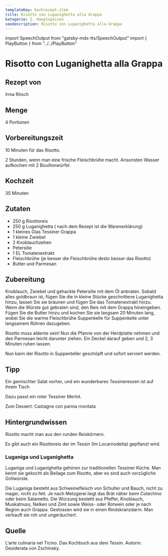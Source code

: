 ```yaml
---
templateKey: kochrezept-item
title: Risotto con Luganighetta alla Grappa
kategorie: 2. Hauptspeisen
seodescription: Risotto con Luganighetta alla Grappa
---
```

import SpeechOutput from "gatsby-mdx-tts/SpeechOutput"
import { PlayButton } from "../../PlayButton"

<SpeechOutput id="kochrezept-irma-roesch-risotto-con-luganighetta-alla-grappa" customPlayButton={PlayButton}>

# Risotto con Luganighetta alla Grappa

## Rezept von

Irma Rösch

## Menge

4 Portionen

## Vorbereitungszeit

10 Minuten für das Risotto. 

2 Stunden, wenn man eine frische Fleischbrühe macht. Ansonsten Wasser aufkochen mit 2 Bouillonwürfel.

## Kochzeit

35 Minuten


## Zutaten

* 250 g Risottoreis 
* 250 g Luganighetta ( nach dem Rezept ist die Warenerklärung) 
* 1 kleines Glas Tessiner Grappa 
* 1 kleine Zwiebel 
* 2 Knoblauchzehen 
* Petersilie 
* 1 EL Tomatenextrakt 
* Fleischbrühe (je besser die Fleischbrühe desto besser das Risotto) 
* Butter und Parmesan 

## Zubereitung

Knoblauch, Zwiebel und gehackte Petersilie mit dem Öl anbraten. Sobald alles goldbraun ist, fügen Sie die in kleine Stücke geschnittene Luganighetta hinzu, lassen Sie sie bräunen und fügen Sie das Tomatenextrakt hinzu. Wenn die Würste gut gebraten sind, den Reis mit dem Grappa hineingeben. Fügen Sie die Butter hinzu und kochen Sie sie langsam 20 Minuten lang, wobei Sie die warme Fleischbrühe Suppenkelle für Suppenkelle unter langsamem Rühren dazugeben. 

Risotto muss aldente sein! Nun die Pfanne von der Herdplatte nehmen und den Parmesan leicht darunter ziehen. Ein Deckel darauf geben und 2, 3 Minuten ruhen lassen. 

Nun kann der Risotto in Suppenteller geschöpft und sofort serviert werden. 


## Tipp

Ein gemischter Salat vorher, und ein wunderbares Tessineressen ist auf ihrem Tisch 

Dazu passt ein roter Tessiner Merlot.

Zum Dessert: Castagne con panna rnontata

## Hintergrundwissen

Risotto macht man aus den runden Reiskörnern. 

Es gibt auch ein Risottoreis der im Tessin (Im Locarnodelta) gepflanzt wird. 

### Luganiga und Luganighetta 

Luganiga und Luganighetta gehören zur traditionellen Tessiner Küche. Man kennt sie gekocht als Beilage zum Risotto, aber es sind auch vorzügliche Grillwürste. 

Die Luganiga besteht aus Schweinefleisch von Schulter und Bauch, nicht zu mager, nicht zu fett. Je nach Metzgerei liegt das Brät näher beim Cotechino oder beim Salametto. Die Würzung besteht aus Pfeffer, Knoblauch, Muskatnuss, Nelken und Zimt sowie Weiss- oder Rotwein oder je nach Region auch Grappa. Gestossen wird sie in einen Rindskranzdarm. Man verkauft sie roh und ungeräuchert. 

## Quelle

L‘arte culinaria nel Ticino. Das Kochbuch aus dem Tessin. Autorin: Desiderata von Zschinsky.
</SpeechOutput>